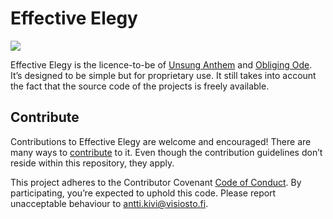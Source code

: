 # Effective Elegy

![](https://github.com/anttikivi/effective-elegy/workflows/Main%20workflow/badge.svg)

Effective Elegy is the licence-to-be of [Unsung Anthem](https://github.com/anttikivi/unsung-anthem) and [Obliging Ode](https://github.com/anttikivi/unsung-anthem). It’s designed to be simple but for proprietary use. It still takes into account the fact that the source code of the projects is freely available.

## Contribute

Contributions to Effective Elegy are welcome and encouraged! There are many ways to [contribute](https://github.com/anttikivi/unsung-anthem/blob/develop/CONTRIBUTING.md) to it. Even though the contribution guidelines don’t reside within this repository, they apply.

This project adheres to the Contributor Covenant [Code of Conduct](https://github.com/anttikivi/unsung-anthem/blob/develop/CODE_OF_CONDUCT.md). By participating, you’re expected to uphold this code. Please report unacceptable behaviour to antti.kivi@visiosto.fi.
